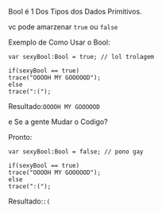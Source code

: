 Bool é 1 Dos Tipos dos Dados Primitivos.

vc pode amarzenar ``true`` ou ``false``

Exemplo de Como Usar o Bool:
```
var sexyBool:Bool = true; // lol trolagem

if(sexyBool == true) 
trace("OOOOH MY GOOOOOD");
else
trace(":(");
```

Resultado:```OOOOH MY GOOOOOD```

e Se a gente Mudar o Codigo?

Pronto:
```
var sexyBool:Bool = false; // pono gay

if(sexyBool == true) 
trace("OOOOH MY GOOOOOD");
else
trace(":(");
```
Resultado:```:(```